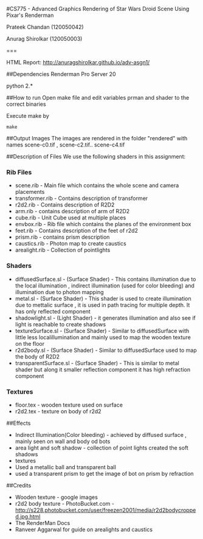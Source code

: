 #CS775 - Advanced Graphics
Rendering of Star Wars Droid Scene Using Pixar's Renderman

Prateek Chandan (120050042)

Anurag Shirolkar (120050003)

===

HTML Report: http://anuragshirolkar.github.io/adv-asgn1/

##Dependencies
Renderman Pro Server 20

python 2.\*

##How to run
Open make file and edit variables prman and shader to the correct binaries

Execute make by 

	make


##Output Images
The images are rendered in the folder "rendered" with names scene-c0.tif , scene-c2.tif.. scene-c4.tif

##Description of Files
We use the following shaders in this assignment:
### Rib Files
* scene.rib - Main file which contains the whole scene and camera placements
* transformer.rib - Contains description of transformer
* r2d2.rib - Contains description of R2D2
* arm.rib - contains description of arm of R2D2
* cube.rib - Unit Cube used at multiple places
* envbox.rib - Rib file which contains the planes of the environment box
* feet.rib - Contains description of the feet of r2d2
* prism.rib - contains prism description
* caustics.rib - Photon map to create caustics
* arealight.rib - Collection of pointlights

### Shaders
* diffusedSurface.sl - (Surface Shader) - This contains illumination due to the local illumination , indirect illumination (used for color bleeding) and illumination due to photon mapping
* metal.sl - (Surface Shader) - This shader is used to create illumination due to mettalic surface , it is used in path tracing for multiple depth. It has only reflected component
* shadowlight.sl - (Light Shader) - it generates illumination and also see if light is reachable to create shadows
* textureSurface.sl - (Surface Shader) - Similar to diffusedSurface with little less localillumination and mainly used to map the wooden texture on the floor
* r2d2body.sl - (Surface Shader) - Similar to diffusedSurface  used to map the body of R2D2
* transparentSurface.sl -  (Surface Shader) - This is similar to metal shader but along it smaller reflection component it has high refraction component

### Textures
* floor.tex - wooden texture used on surface
* r2d2.tex - texture on body of r2d2



##Effects
* Indirect Illumination(Color bleeding) - achieved by diffused surface , mainly seen on wall and body od bots
* area light and soft shadow - collection of point lights created the soft shadows 
* textures
* Used a metallic ball and transparent ball
* used a transparent prism to get the image of bot on prism by refraction

##Credits
* Wooden texture - google images 
* r2d2 body texture - PhotoBucket.com - http://s228.photobucket.com/user/freezen2001/media/r2d2bodycropped.jpg.html
* The RenderMan Docs
* Ranveer Aggarwal for guide on arealights and caustics

